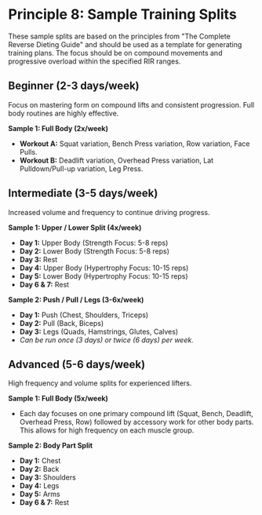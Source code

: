 # Principle 8: Sample Training Splits

These sample splits are based on the principles from "The Complete Reverse Dieting Guide" and should be used as a template for generating training plans. The focus should be on compound movements and progressive overload within the specified RIR ranges.

## Beginner (2-3 days/week)

Focus on mastering form on compound lifts and consistent progression. Full body routines are highly effective.

**Sample 1: Full Body (2x/week)**
- **Workout A:** Squat variation, Bench Press variation, Row variation, Face Pulls.
- **Workout B:** Deadlift variation, Overhead Press variation, Lat Pulldown/Pull-up variation, Leg Press.

## Intermediate (3-5 days/week)

Increased volume and frequency to continue driving progress.

**Sample 1: Upper / Lower Split (4x/week)**
- **Day 1:** Upper Body (Strength Focus: 5-8 reps)
- **Day 2:** Lower Body (Strength Focus: 5-8 reps)
- **Day 3:** Rest
- **Day 4:** Upper Body (Hypertrophy Focus: 10-15 reps)
- **Day 5:** Lower Body (Hypertrophy Focus: 10-15 reps)
- **Day 6 & 7:** Rest

**Sample 2: Push / Pull / Legs (3-6x/week)**
- **Day 1:** Push (Chest, Shoulders, Triceps)
- **Day 2:** Pull (Back, Biceps)
- **Day 3:** Legs (Quads, Hamstrings, Glutes, Calves)
- *Can be run once (3 days) or twice (6 days) per week.*

## Advanced (5-6 days/week)

High frequency and volume splits for experienced lifters.

**Sample 1: Full Body (5x/week)**
- Each day focuses on one primary compound lift (Squat, Bench, Deadlift, Overhead Press, Row) followed by accessory work for other body parts. This allows for high frequency on each muscle group.

**Sample 2: Body Part Split**
- **Day 1:** Chest
- **Day 2:** Back
- **Day 3:** Shoulders
- **Day 4:** Legs
- **Day 5:** Arms
- **Day 6 & 7:** Rest
